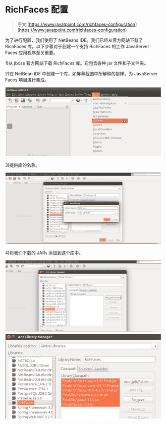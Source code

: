 # RichFaces 配置

> 原文:[https://www.javatpoint.com/richfaces-configuration](https://www.javatpoint.com/richfaces-configuration)

为了进行配置，我们使用了 NetBeans IDE。我们已经从官方网站下载了 RichFaces 库。以下步骤对于创建一个支持 RichFaces 的工作 JavaServer Faces 应用程序至关重要。

1)从 jboss 官方网站下载 RichFaces 库。它包含各种 jar 文件和子文件夹。

2)在 NetBean IDE 中创建一个库，如屏幕截图中所解释的那样，为 JavaServer Faces 项目进行集成。

![RichFaces Configuration 1](img/b807c040cdf50a374128084dc3b7f546.png)

3)提供库的名称。

![RichFaces Configuration 2](img/61c5eda44dc8cc2a5b969c77d95d5514.png)

4)将我们下载的 JARs 添加到这个库中。

![RichFaces Configuration 3](img/6b89f8ad159a2dda50ba264cb0abefef.png) ![RichFaces Configuration 4](img/aefd84af71d8d7e16058261f2b2de0e7.png)